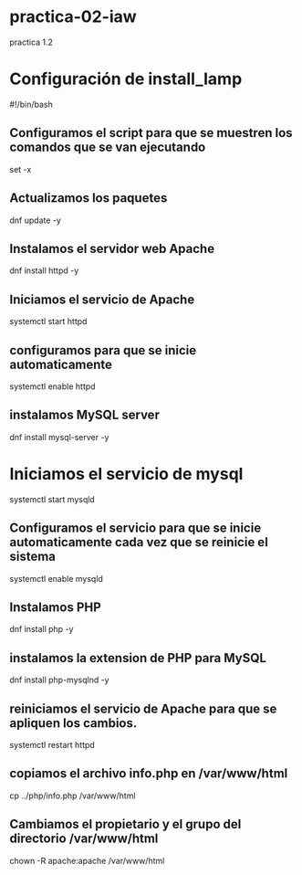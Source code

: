# practica-02-iaw
practica 1.2
# Configuración de install_lamp
#!/bin/bash

## Configuramos el script para que se muestren los comandos que se van ejecutando
set -x

## Actualizamos los paquetes
dnf update -y

## Instalamos el servidor web Apache
dnf install httpd -y

## Iniciamos el servicio de Apache
systemctl start httpd

## configuramos para que se inicie automaticamente
systemctl enable httpd

## instalamos MySQL server
dnf install mysql-server -y

# Iniciamos el servicio de mysql
systemctl start mysqld

## Configuramos el servicio para que se inicie automaticamente cada vez que se reinicie el sistema
systemctl enable mysqld

## Instalamos PHP 
dnf install php -y

## instalamos la extension de PHP para MySQL
dnf install php-mysqlnd -y

## reiniciamos el servicio de Apache para que se apliquen los cambios.
systemctl restart httpd

## copiamos el archivo info.php en /var/www/html
cp ../php/info.php /var/www/html

## Cambiamos el propietario y el grupo del directorio /var/www/html
chown -R apache:apache /var/www/html